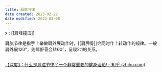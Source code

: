 ```yaml
---
title: 肩肱节律
date created: 2023-02-22
date modified: 2023-03-08
---
```


x:: [[肩峰撞击]]

肩肱节律是指手上举做肩外展动作时，[[肩胛骨]]会同时作上转动作的规律。一般肩外展120°，则肩胛骨会转60°，呈现2:1的关系。

##

[【深度】：什么是肩肱节律？一个非常重要的健身理论! - 知乎 (zhihu.com)](https://zhuanlan.zhihu.com/p/110655901)
